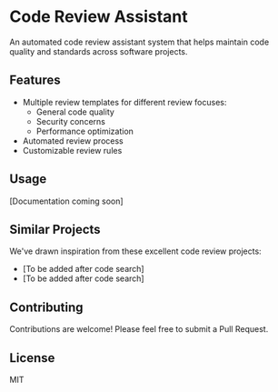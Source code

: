 # Code Review Assistant

An automated code review assistant system that helps maintain code quality and standards across software projects.

## Features

- Multiple review templates for different review focuses:
  - General code quality
  - Security concerns
  - Performance optimization
- Automated review process
- Customizable review rules

## Usage

[Documentation coming soon]

## Similar Projects

We've drawn inspiration from these excellent code review projects:
- [To be added after code search]
- [To be added after code search]

## Contributing

Contributions are welcome! Please feel free to submit a Pull Request.

## License

MIT